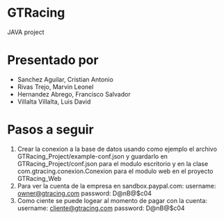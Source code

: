 # GTRacing
JAVA project

# Presentado por
* Sanchez Aguilar, Cristian Antonio
* Rivas Trejo, Marvin Leonel
* Hernandez Abrego, Francisco Salvador
* Villalta Villalta, Luis David

# Pasos a seguir
1. Crear la conexion a la base de datos usando como ejemplo el archivo GTRacing_Project/example-conf.json y guardarlo en GTRacing_Project/conf.json para el modulo escritorio y en la clase com.gtracing.conexion.Conexion para el modulo web en el proyecto GTRacing_Web
2. Para ver la cuenta de la empresa en sandbox.paypal.com:
username: owner@gtracing.com
password: D@nB@$c04
3. Como ciente se puede logear al momento de pagar con la cuenta:
username: cliente@gtracing.com
password: D@nB@$c04